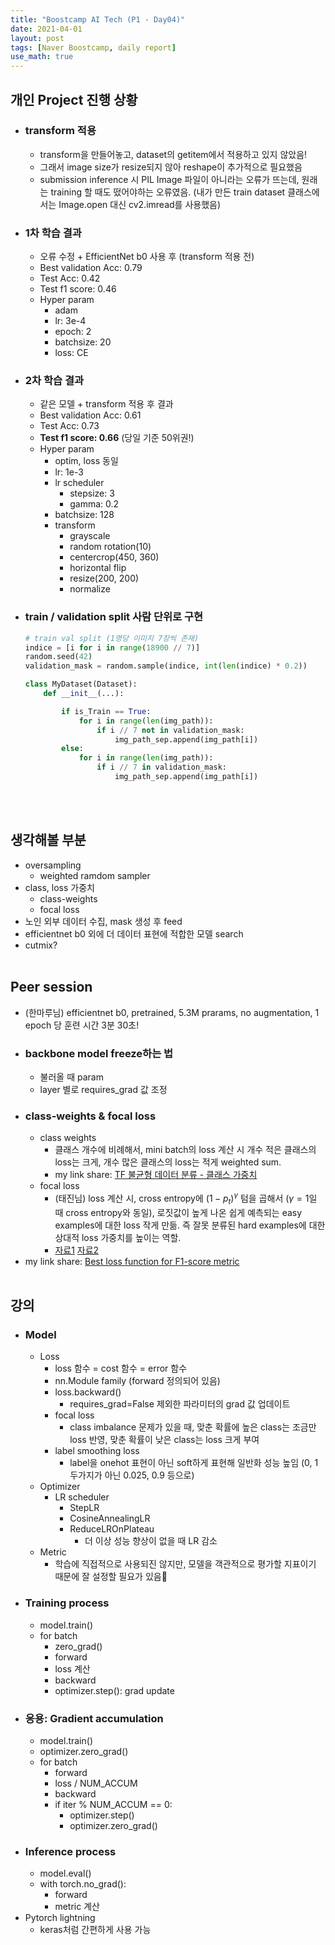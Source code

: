 ```yaml
---
title: "Boostcamp AI Tech (P1 - Day04)"
date: 2021-04-01
layout: post
tags: [Naver Boostcamp, daily report]
use_math: true
---
```


## 개인 Project 진행 상황
* ### transform 적용
    * transform을 만들어놓고, dataset의 getitem에서 적용하고 있지 않았음!
    * 그래서 image size가 resize되지 않아 reshape이 추가적으로 필요했음
    * submission inference 시 PIL Image 파일이 아니라는 오류가 뜨는데, 원래는 training 할 때도 떴어야하는 오류였음. (내가 만든 train dataset 클래스에서는 Image.open 대신 cv2.imread를 사용했음)
* ### 1차 학습 결과
    * 오류 수정 + EfficientNet b0 사용 후 (transform 적용 전)
    * Best validation Acc: 0.79
    * Test Acc: 0.42
    * Test f1 score: 0.46
    * Hyper param
        * adam
        * lr: 3e-4
        * epoch: 2
        * batchsize: 20
        * loss: CE
* ### 2차 학습 결과
    * 같은 모델 + transform 적용 후 결과
    * Best validation Acc: 0.61
    * Test Acc: 0.73
    * **Test f1 score: 0.66** (당일 기준 50위권!)
    * Hyper param
        * optim, loss 동일
        * lr: 1e-3
        * lr scheduler
            * stepsize: 3
            * gamma: 0.2
        * batchsize: 128
        * transform
            * grayscale
            * random rotation(10)
            * centercrop(450, 360)
            * horizontal flip
            * resize(200, 200)
            * normalize
* ### train / validation split 사람 단위로 구현
    ```python
    # train val split (1명당 이미지 7장씩 존재)
    indice = [i for i in range(18900 // 7)]
    random.seed(42)
    validation_mask = random.sample(indice, int(len(indice) * 0.2))

    class MyDataset(Dataset):
        def __init__(...):

            if is_Train == True:
                for i in range(len(img_path)):
                    if i // 7 not in validation_mask:
                        img_path_sep.append(img_path[i])
            else:
                for i in range(len(img_path)):
                    if i // 7 in validation_mask:
                        img_path_sep.append(img_path[i])
    ```
<br><br>

## 생각해볼 부분
* oversampling
    * weighted ramdom sampler
* class, loss 가중치
    * class-weights
    * focal loss
* 노인 외부 데이터 수집, mask 생성 후 feed
* efficientnet b0 외에 더 데이터 표현에 적합한 모델 search
* cutmix?
<br><br>

## Peer session
* (한마루님) efficientnet b0, pretrained, 5.3M prarams, no augmentation, 1 epoch 당 훈련 시간 3분 30초!
* ### backbone model freeze하는 법
    * 불러올 때 param
    * layer 별로 requires_grad 값 조정
* ### class-weights & focal loss
    * class weights
        * 클래스 개수에 비례해서, mini batch의 loss 계산 시 개수 적은 클래스의 loss는 크게, 개수 많은 클래스의 loss는 적게 weighted sum.
        * my link share: [TF 불균형 데이터 분류 - 클래스 가중치](https://www.tensorflow.org/tutorials/structured_data/imbalanced_data#%ED%81%B4%EB%9E%98%EC%8A%A4_%EA%B0%80%EC%A4%91%EC%B9%98)
    * focal loss
        * (태진님) loss 계산 시, cross entropy에 $(1 - p_t)^\gamma$ 텀을 곱해서 ($\gamma = 1$일 때 cross entropy와 동일), 로짓값이 높게 나온 쉽게 예측되는 easy examples에 대한 loss 작게 만듦. 즉 잘못 분류된 hard examples에 대한 상대적 loss 가중치를 높이는 역할.
        * [자료1](https://ropiens.tistory.com/83) [자료2](https://www.slideshare.net/ssuser06e0c5/focal-loss-detection-classification)
* my link share: [Best loss function for F1-score metric](https://www.kaggle.com/rejpalcz/best-loss-function-for-f1-score-metric)
<br><br>

## 강의
* ### Model
    * Loss
        * loss 함수 = cost 함수 = error 함수
        * nn.Module family (forward 정의되어 있음)
        * loss.backward()
            * requires_grad=False 제외한 파라미터의 grad 값 업데이트
        * focal loss
            * class imbalance 문제가 있을 때, 맞춘 확률에 높은 class는 조금만 loss 반영, 맞춘 확률이 낮은 class는 loss 크게 부여
        * label smoothing loss
            * label을 onehot 표현이 아닌 soft하게 표현해 일반화 성능 높임 (0, 1 두가지가 아닌 0.025, 0.9 등으로)
    * Optimizer
        * LR scheduler
            * StepLR
            * CosineAnnealingLR
            * ReduceLROnPlateau
                * 더 이상 성능 향상이 없을 때 LR 감소
    * Metric
        * 학습에 직접적으로 사용되진 않지만, 모델을 객관적으로 평가할 지표이기 때문에 잘 설정할 필요가 있음
* ### Training process
    * model.train()
    * for batch
        * zero_grad()
        * forward
        * loss 계산
        * backward
        * optimizer.step(): grad update
* ### 응용: Gradient accumulation
    * model.train()
    * optimizer.zero_grad()
    * for batch
        * forward
        * loss / NUM_ACCUM
        * backward
        * if iter % NUM_ACCUM == 0:
            * optimizer.step()
            * optimizer.zero_grad()
* ### Inference process
    * model.eval()
    * with torch.no_grad():
        * forward
        * metric 계산
* Pytorch lightning
    * keras처럼 간편하게 사용 가능
<br><br>